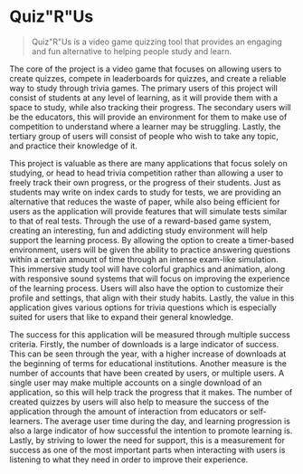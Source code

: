 # Quiz"R"Us

> Quiz"R"Us is a video game quizzing tool that provides an engaging and fun alternative to helping people study and learn.

The core of the project is a video game that focuses on allowing users to create quizzes, compete in leaderboards for quizzes, and create a reliable way to study through trivia games. The primary users of this project will consist of students at any level of learning, as it will provide them with a space to study, while also tracking their progress. The secondary users will be the educators, this will provide an environment for them to make use of competition to understand where a learner may be struggling. Lastly, the tertiary group of users will consist of people who wish to take any topic, and practice their knowledge of it.

This project is valuable as there are many applications that focus solely on studying, or head to head trivia competition rather than allowing a user to freely track their own progress, or the progress of their students. Just as students may write on index cards to study for tests, we are providing an alternative that reduces the waste of paper, while also being efficient for users as the application will provide features that will simulate tests similar to that of real tests. Through the use of a reward-based game system, creating an interesting, fun and addicting study environment will help support the learning process. By allowing the option to create a timer-based environment, users will be given the ability to practice answering questions within a certain amount of time through an intense exam-like simulation. This immersive study tool will have colorful graphics and animation, along with responsive sound systems that will focus on improving the experience of the learning process. Users will also have the option to customize their profile and settings, that align with their study habits. Lastly, the value in this application gives various options for trivia questions which is especially suited for users that like to expand their general knowledge.

The success for this application will be measured through multiple success criteria. Firstly, the number of downloads is a large indicator of success. This can be seen through the year, with a higher increase of downloads at the beginning of terms for educational institutions. Another measure is the number of accounts that have been created by users, or multiple users. A single user may make multiple accounts on a single download of an application, so this will help track the progress that it makes. The number of created quizzes by users will also help to measure the success of the application through the amount of interaction from educators or self-learners. The average user time during the day, and learning progression is also a large indicator of how successful the intention to promote learning is. Lastly, by striving to lower the need for support, this is a measurement for success as one of the most important parts when interacting with users is listening to what they need in order to improve their experience.
